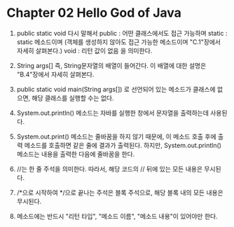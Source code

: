 # Chapter 02 Hello God of Java
1. public static void
다시 말해서
public : 어떤 클래스에서도 접근 가능하며
static : static 메소드이며 (객체를 생성하지 않아도 접근 가능한 메소드이며 "C.1"장에서 자세히 살펴본다.)
void : 리턴 값이 없음
을 의미한다. 

2. String args[]
즉, String문자열의 배열이 들어간다. 이 배열에 대한 설명은 "B.4"장에서 자세히 살펴본다.

3. public static void main(String args[]) 로 선언되어 있는 메소드가 클래스에 없으면, 해당 클래스를 실행할 수는 없다.

4. System.out.println() 메소드는 자바를 실행한 창에서 문자열을 출력하는데 사용된다. 


5. System.out.print() 메소드는 줄바꿈을 하지 않기 때문에, 이 메소드 호출 후에 출력 메소드를 호출하면 같은 줄에 결과가 출력된다. 
하지만, System.out.println() 메소드는 내용을 출력한 다음에 줄바꿈을 한다.

6. //는 한 줄 주석을 의미한다. 따라서, 해당 코드의 // 뒤에 있는 모든 내용은 무시된다.

7. /*으로 시작하여 */으로 끝나는 주석은 블록 주석으로, 해당 블록 내의 모든 내용은 무시된다.

8. 메소드에는 반드시 "리턴 타입", "메소드 이름", "메소드 내용"이 있어야만 한다. 
